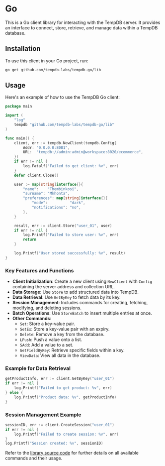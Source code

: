 # Go

This is a Go client library for interacting with the TempDB server. It provides an interface to connect, store, retrieve, and manage data within a TempDB database.

## Installation

To use this client in your Go project, run:

```sh
go get github.com/tempdb-labs/tempdb-go/lib
```

## Usage

Here's an example of how to use the TempDB Go client:

```go
package main

import (
	"log"
	tempdb "github.com/tempdb-labs/tempdb-go/lib"
)

func main() {
	client, err := tempdb.NewClient(tempdb.Config{
		Addr: "0.0.0.0:8081",
		URL:  "tempdb://admin:admin@workspace:8020/ecommerce",
	})
	if err != nil {
		log.Fatalf("Failed to get client: %v", err)
	}
	defer client.Close()

	user := map[string]interface{}{
		"name":    "Thembinkosi",
		"surname": "Mkhonta",
		"preferences": map[string]interface{}{
			"mode":          "dark",
			"notifications": "no",
		},
	}

	result, err := client.Store("user_01", user)
	if err != nil {
		log.Printf("Failed to store user: %v", err)
		return
	}

	log.Printf("User stored successfully: %v", result)
}
```

### Key Features and Functions

- **Client Initialization**: Create a new client using `NewClient` with `Config` containing the server address and collection URL.
- **Data Storage**: Use `Store` to add structured data into TempDB.
- **Data Retrieval**: Use `GetByKey` to fetch data by its key.
- **Session Management**: Includes commands for creating, fetching, modifying, and deleting sessions.
- **Batch Operations**: Use `StoreBatch` to insert multiple entries at once.
- **Other Commands**:
  - `Set`: Store a key-value pair.
  - `SetEx`: Store a key-value pair with an expiry.
  - `Delete`: Remove a key from the database.
  - `LPush`: Push a value onto a list.
  - `SAdd`: Add a value to a set.
  - `GetFieldByKey`: Retrieve specific fields within a key.
  - `ViewData`: View all data in the database.

### Example for Data Retrieval

```go
getProductInfo, err := client.GetByKey("user_01")
if err != nil {
	log.Printf("Failed to get product: %v", err)
} else {
	log.Printf("Product data: %v", getProductInfo)
}
```

### Session Management Example

```go
sessionID, err := client.CreateSession("user_01")
if err != nil {
	log.Printf("Failed to create session: %v", err)
}
log.Printf("Session created: %v", sessionID)
```

Refer to the [library source code](https://github.com/tempdb-labs/tempdb-go.git) for further details on all available commands and their usage.
